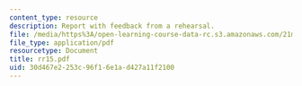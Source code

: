 ```yaml
---
content_type: resource
description: Report with feedback from a rehearsal.
file: /media/https%3A/open-learning-course-data-rc.s3.amazonaws.com/21m-873-theater-arts-topics-suburbia-january-iap-2008/30d467e2253c96f16e1ad427a11f2100_rr15.pdf
file_type: application/pdf
resourcetype: Document
title: rr15.pdf
uid: 30d467e2-253c-96f1-6e1a-d427a11f2100
---
```

